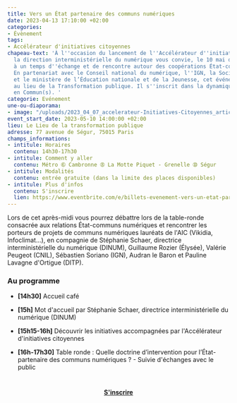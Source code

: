 ```yaml
---
title: Vers un État partenaire des communs numériques
date: 2023-04-13 17:10:00 +02:00
categories:
- Évènement
tags:
- Accélérateur d'initiatives citoyennes
chapeau-text: 'À l''occasion du lancement de l''Accélérateur d''initiatives citoyennes,
  la direction interministérielle du numérique vous convie, le 10 mai de 14h30 à 17h30,
  à un temps d''échange et de rencontre autour des coopérations État-communs numériques.
  En partenariat avec le Conseil national du numérique, l''IGN, la Société des communs,
  et le ministère de l’Éducation nationale et de la Jeunesse, cet événement se tiendra
  au lieu de la Transformation publique. Il s''inscrit dans la dynamique Numérique
  en Commun(s). '
categorie: Evénement
une-ou-diaporama:
- image: "/uploads/2023_04_07_accelerateur-Initiatives-Citoyennes_article.jpg"
event_start_date: 2023-05-10 14:00:00 +02:00
lieu: Le Lieu de la transformation publique
adresse: 77 avenue de Ségur, 75015 Paris
champs_informations:
- intitule: Horaires
  contenu: 14h30-17h30
- intitule: Comment y aller
  contenu: Métro ➅ Cambronne ➇ La Motte Piquet - Grenelle ➉ Ségur
- intitule: Modalités
  contenu: entrée gratuite (dans la limite des places disponibles)
- intitule: Plus d'infos
  contenu: S'inscrire
  lien: https://www.eventbrite.com/e/billets-evenement-vers-un-etat-partenaire-des-communs-numeriques-598397582277
---
```


Lors de cet après-midi vous pourrez débattre lors de la table-ronde consacrée aux relations État-communs numériques et rencontrer les porteurs de projets de communs numériques lauréats de l'AIC (Vikidia, Infoclimat…), en compagnie de Stéphanie Schaer, directrice interministérielle du numérique (DINUM), Guillaume Rozier (Élysée), Valérie Peugeot (CNIL), Sébastien Soriano (IGN), Audran le Baron et Pauline Lavagne d'Ortigue (DITP).

### Au programme
* **[14h30]** Accueil café 

* **[15h]** Mot d'accueil par Stéphanie Schaer, directrice interministérielle du numérique (DINUM)

* **[15h15-16h]** Découvrir les initiatives accompagnées par l'Accélérateur d'initiatives citoyennes

* **[16h-17h30]** Table ronde : Quelle doctrine d’intervention pour l’État-partenaire des communs numériques ? - Suivie d'échanges avec le public


<div align="center" style="margin-bottom: 15px; margin-top: 40px"><a href="https://www.eventbrite.com/e/billets-evenement-vers-un-etat-partenaire-des-communs-numeriques-598397582277" class="button" title="S'inscrire - Lien externe"><b>S'inscrire</b></a></div>